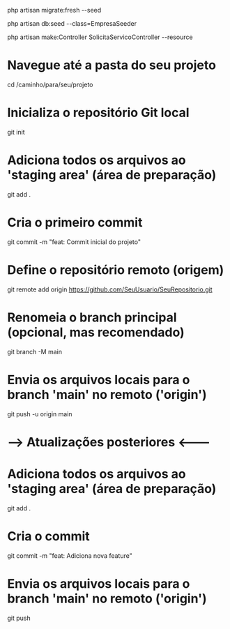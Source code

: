 php artisan migrate:fresh --seed

php artisan db:seed --class=EmpresaSeeder

php artisan make:Controller SolicitaServicoController --resource


# Navegue até a pasta do seu projeto
cd /caminho/para/seu/projeto
 
# Inicializa o repositório Git local
git init
 
# Adiciona todos os arquivos ao 'staging area' (área de preparação)
git add .
 
# Cria o primeiro commit
git commit -m "feat: Commit inicial do projeto"
 
 
# Define o repositório remoto (origem)
git remote add origin https://github.com/SeuUsuario/SeuRepositorio.git
 
# Renomeia o branch principal (opcional, mas recomendado)
git branch -M main
 
# Envia os arquivos locais para o branch 'main' no remoto ('origin')
git push -u origin main


# --> Atualizações posteriores <---

# Adiciona todos os arquivos ao 'staging area' (área de preparação)
git add .

# Cria o commit
git commit -m "feat: Adiciona nova feature"

# Envia os arquivos locais para o branch 'main' no remoto ('origin')
git push